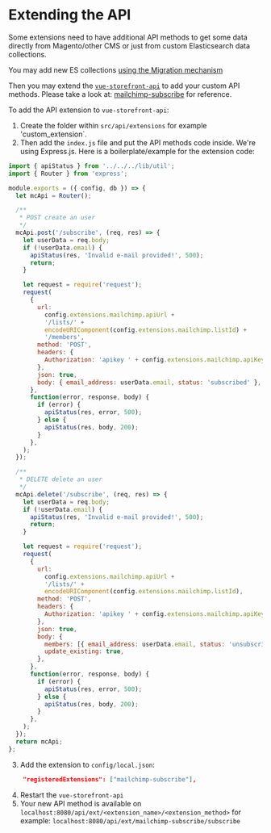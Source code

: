 # Extending the API

Some extensions need to have additional API methods to get some data directly from Magento/other CMS or just from custom Elasticsearch data collections.

You may add new ES collections [using the Migration mechanism](../data/data-migrations.md)

Then you may extend the [`vue-storefront-api`](https://github.com/DivanteLtd/vue-storefront-api) to add your custom API methods. Please take a look at: [mailchimp-subscribe](https://github.com/DivanteLtd/vue-storefront-api/blob/master/src/api/extensions/mailchimp-subscribe/index.js) for reference.

To add the API extension to `vue-storefront-api`:

1. Create the folder within `src/api/extensions` for example 'custom_extension`.
2. Then add the `index.js` file and put the API methods code inside. We're using Express.js. Here is a boilerplate/example for the extension code:

```js
import { apiStatus } from '../../../lib/util';
import { Router } from 'express';

module.exports = ({ config, db }) => {
  let mcApi = Router();

  /**
   * POST create an user
   */
  mcApi.post('/subscribe', (req, res) => {
    let userData = req.body;
    if (!userData.email) {
      apiStatus(res, 'Invalid e-mail provided!', 500);
      return;
    }

    let request = require('request');
    request(
      {
        url:
          config.extensions.mailchimp.apiUrl +
          '/lists/' +
          encodeURIComponent(config.extensions.mailchimp.listId) +
          '/members',
        method: 'POST',
        headers: {
          Authorization: 'apikey ' + config.extensions.mailchimp.apiKey,
        },
        json: true,
        body: { email_address: userData.email, status: 'subscribed' },
      },
      function(error, response, body) {
        if (error) {
          apiStatus(res, error, 500);
        } else {
          apiStatus(res, body, 200);
        }
      },
    );
  });

  /**
   * DELETE delete an user
   */
  mcApi.delete('/subscribe', (req, res) => {
    let userData = req.body;
    if (!userData.email) {
      apiStatus(res, 'Invalid e-mail provided!', 500);
      return;
    }

    let request = require('request');
    request(
      {
        url:
          config.extensions.mailchimp.apiUrl +
          '/lists/' +
          encodeURIComponent(config.extensions.mailchimp.listId),
        method: 'POST',
        headers: {
          Authorization: 'apikey ' + config.extensions.mailchimp.apiKey,
        },
        json: true,
        body: {
          members: [{ email_address: userData.email, status: 'unsubscribed' }],
          update_existing: true,
        },
      },
      function(error, response, body) {
        if (error) {
          apiStatus(res, error, 500);
        } else {
          apiStatus(res, body, 200);
        }
      },
    );
  });
  return mcApi;
};
```

3. Add the extension to `config/local.json`:

```json
	"registeredExtensions": ["mailchimp-subscribe"],
```

4. Restart the `vue-storefront-api`
5. Your new API method is available on `localhost:8080/api/ext/<extension_name>/<extension_method>` for example: `localhost:8080/api/ext/mailchimp-subscribe/subscribe`
